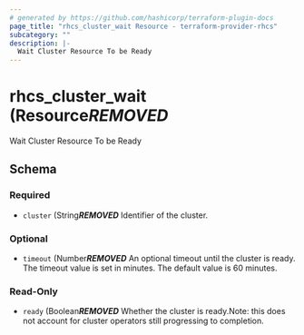 ```yaml
---
# generated by https://github.com/hashicorp/terraform-plugin-docs
page_title: "rhcs_cluster_wait Resource - terraform-provider-rhcs"
subcategory: ""
description: |-
  Wait Cluster Resource To be Ready
---
```


# rhcs_cluster_wait (Resource***REMOVED***

Wait Cluster Resource To be Ready



<!-- schema generated by tfplugindocs -->
## Schema

### Required

- `cluster` (String***REMOVED*** Identifier of the cluster.

### Optional

- `timeout` (Number***REMOVED*** An optional timeout until the cluster is ready. The timeout value is set in minutes. The default value is 60 minutes.

### Read-Only

- `ready` (Boolean***REMOVED*** Whether the cluster is ready.Note: this does not account for cluster operators still progressing to completion.
